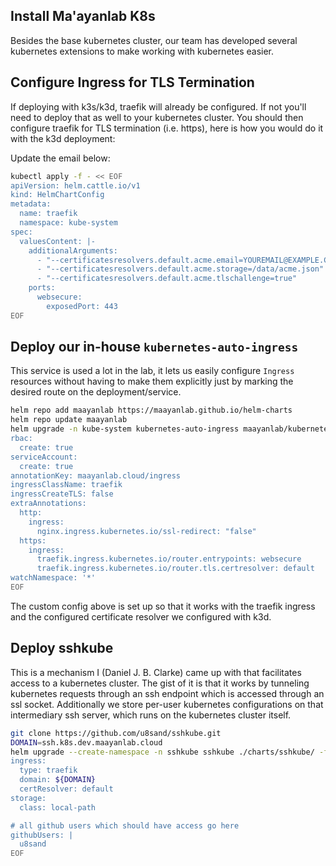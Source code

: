## Install Ma'ayanlab K8s

Besides the base kubernetes cluster, our team has developed several kubernetes extensions to make working with kubernetes easier.

## Configure Ingress for TLS Termination
If deploying with k3s/k3d, traefik will already be configured. If not you'll need to deploy that as well to your kubernetes cluster. You should then configure traefik for TLS termination (i.e. https), here is how you would do it with the k3d deployment:

Update the email below:
```bash
kubectl apply -f - << EOF
apiVersion: helm.cattle.io/v1
kind: HelmChartConfig
metadata:
  name: traefik
  namespace: kube-system
spec:
  valuesContent: |-
    additionalArguments:
      - "--certificatesresolvers.default.acme.email=YOUREMAIL@EXAMPLE.COM"
      - "--certificatesresolvers.default.acme.storage=/data/acme.json"
      - "--certificatesresolvers.default.acme.tlschallenge=true"
    ports:
      websecure:
        exposedPort: 443
EOF
```

## Deploy our in-house `kubernetes-auto-ingress`
This service is used a lot in the lab, it lets us easily configure `Ingress` resources without having to make them explicitly just by marking the desired route on the deployment/service.

```bash
helm repo add maayanlab https://maayanlab.github.io/helm-charts
helm repo update maayanlab
helm upgrade -n kube-system kubernetes-auto-ingress maayanlab/kubernetes-auto-ingress -f - << EOF
rbac:
  create: true
serviceAccount:
  create: true
annotationKey: maayanlab.cloud/ingress
ingressClassName: traefik
ingressCreateTLS: false
extraAnnotations:
  http:
    ingress:
      nginx.ingress.kubernetes.io/ssl-redirect: "false"
  https:
    ingress:
      traefik.ingress.kubernetes.io/router.entrypoints: websecure
      traefik.ingress.kubernetes.io/router.tls.certresolver: default
watchNamespace: '*'
EOF
```

The custom config above is set up so that it works with the traefik ingress and the configured certificate resolver we configured with k3d.


## Deploy sshkube
This is a mechanism I (Daniel J. B. Clarke) came up with that facilitates access to a kubernetes cluster. The gist of it is that it works by tunneling kubernetes requests through an ssh endpoint which is accessed through an ssl socket. Additionally we store per-user kubernetes configurations on that intermediary ssh server, which runs on the kubernetes cluster itself.

```bash
git clone https://github.com/u8sand/sshkube.git
DOMAIN=ssh.k8s.dev.maayanlab.cloud
helm upgrade --create-namespace -n sshkube sshkube ./charts/sshkube/ -f - << EOF
ingress:
  type: traefik
  domain: ${DOMAIN}
  certResolver: default
storage:
  class: local-path

# all github users which should have access go here
githubUsers: |
  u8sand
EOF
```

